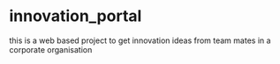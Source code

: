 # innovation_portal
this is a web based project to get innovation ideas from team mates in a corporate organisation 
